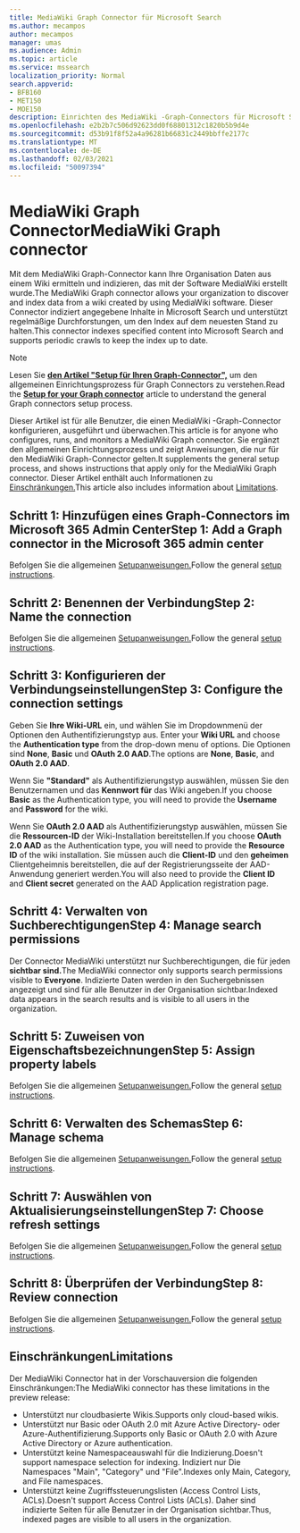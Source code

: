 ```yaml
---
title: MediaWiki Graph Connector für Microsoft Search
ms.author: mecampos
author: mecampos
manager: umas
ms.audience: Admin
ms.topic: article
ms.service: mssearch
localization_priority: Normal
search.appverid:
- BFB160
- MET150
- MOE150
description: Einrichten des MediaWiki -Graph-Connectors für Microsoft Search
ms.openlocfilehash: e2b2b7c506d92623dd0f68801312c1820b5b9d4e
ms.sourcegitcommit: d53b91f8f52a4a96281b66831c2449bbffe2177c
ms.translationtype: MT
ms.contentlocale: de-DE
ms.lasthandoff: 02/03/2021
ms.locfileid: "50097394"
---
```

<!---Previous ms.author: monaray --->

# <a name="mediawiki-graph-connector"></a><span data-ttu-id="ff2bf-103">MediaWiki Graph Connector</span><span class="sxs-lookup"><span data-stu-id="ff2bf-103">MediaWiki Graph connector</span></span>

<span data-ttu-id="ff2bf-104">Mit dem MediaWiki Graph-Connector kann Ihre Organisation Daten aus einem Wiki ermitteln und indizieren, das mit der Software MediaWiki erstellt wurde.</span><span class="sxs-lookup"><span data-stu-id="ff2bf-104">The MediaWiki Graph connector allows your organization to discover and index data from a wiki created by using MediaWiki software.</span></span> <span data-ttu-id="ff2bf-105">Dieser Connector indiziert angegebene Inhalte in Microsoft Search und unterstützt regelmäßige Durchforstungen, um den Index auf dem neuesten Stand zu halten.</span><span class="sxs-lookup"><span data-stu-id="ff2bf-105">This connector indexes specified content into Microsoft Search and supports periodic crawls to keep the index up to date.</span></span>

> [!NOTE]
> <span data-ttu-id="ff2bf-106">Lesen Sie [**den Artikel "Setup für Ihren Graph-Connector",**](configure-connector.md) um den allgemeinen Einrichtungsprozess für Graph Connectors zu verstehen.</span><span class="sxs-lookup"><span data-stu-id="ff2bf-106">Read the [**Setup for your Graph connector**](configure-connector.md) article to understand the general Graph connectors setup process.</span></span>

<span data-ttu-id="ff2bf-107">Dieser Artikel ist für alle Benutzer, die einen MediaWiki -Graph-Connector konfigurieren, ausgeführt und überwachen.</span><span class="sxs-lookup"><span data-stu-id="ff2bf-107">This article is for anyone who configures, runs, and monitors a MediaWiki Graph connector.</span></span> <span data-ttu-id="ff2bf-108">Sie ergänzt den allgemeinen Einrichtungsprozess und zeigt Anweisungen, die nur für den MediaWiki Graph-Connector gelten.</span><span class="sxs-lookup"><span data-stu-id="ff2bf-108">It supplements the general setup process, and shows instructions that apply only for the MediaWiki Graph connector.</span></span> <span data-ttu-id="ff2bf-109">Dieser Artikel enthält auch Informationen zu [Einschränkungen.](#limitations)</span><span class="sxs-lookup"><span data-stu-id="ff2bf-109">This article also includes information about [Limitations](#limitations).</span></span>

<!---## Before you get started-->

<!---Insert "Before you get started" recommendations for this data source-->

## <a name="step-1-add-a-graph-connector-in-the-microsoft-365-admin-center"></a><span data-ttu-id="ff2bf-110">Schritt 1: Hinzufügen eines Graph-Connectors im Microsoft 365 Admin Center</span><span class="sxs-lookup"><span data-stu-id="ff2bf-110">Step 1: Add a Graph connector in the Microsoft 365 admin center</span></span>

<span data-ttu-id="ff2bf-111">Befolgen Sie die allgemeinen [Setupanweisungen.](https://docs.microsoft.com/microsoftsearch/configure-connector)</span><span class="sxs-lookup"><span data-stu-id="ff2bf-111">Follow the general [setup instructions](https://docs.microsoft.com/microsoftsearch/configure-connector).</span></span>
<!---If the above phrase does not apply, delete it and insert specific details for your data source that are different from general setup instructions.-->

## <a name="step-2-name-the-connection"></a><span data-ttu-id="ff2bf-112">Schritt 2: Benennen der Verbindung</span><span class="sxs-lookup"><span data-stu-id="ff2bf-112">Step 2: Name the connection</span></span>

<span data-ttu-id="ff2bf-113">Befolgen Sie die allgemeinen [Setupanweisungen.](https://docs.microsoft.com/microsoftsearch/configure-connector)</span><span class="sxs-lookup"><span data-stu-id="ff2bf-113">Follow the general [setup instructions](https://docs.microsoft.com/microsoftsearch/configure-connector).</span></span>
<!---If the above phrase does not apply, delete it and insert specific details for your data source that are different from general setup instructions.-->

## <a name="step-3-configure-the-connection-settings"></a><span data-ttu-id="ff2bf-114">Schritt 3: Konfigurieren der Verbindungseinstellungen</span><span class="sxs-lookup"><span data-stu-id="ff2bf-114">Step 3: Configure the connection settings</span></span>

<span data-ttu-id="ff2bf-115">Geben Sie **Ihre Wiki-URL** ein, und wählen Sie im Dropdownmenü der Optionen den Authentifizierungstyp aus. </span><span class="sxs-lookup"><span data-stu-id="ff2bf-115">Enter your **Wiki URL** and choose the **Authentication type** from the drop-down menu of options.</span></span> <span data-ttu-id="ff2bf-116">Die Optionen sind **None**, **Basic** und **OAuth 2.0 AAD**.</span><span class="sxs-lookup"><span data-stu-id="ff2bf-116">The options are **None**, **Basic**, and **OAuth 2.0 AAD**.</span></span>

<span data-ttu-id="ff2bf-117">Wenn Sie **"Standard"** als Authentifizierungstyp  auswählen, müssen Sie den Benutzernamen und das **Kennwort für** das Wiki angeben.</span><span class="sxs-lookup"><span data-stu-id="ff2bf-117">If you choose **Basic** as the Authentication type, you will need to provide the **Username** and **Password** for the wiki.</span></span>

<span data-ttu-id="ff2bf-118">Wenn Sie **OAuth 2.0 AAD** als Authentifizierungstyp auswählen, müssen Sie die **Ressourcen-ID** der Wiki-Installation bereitstellen.</span><span class="sxs-lookup"><span data-stu-id="ff2bf-118">If you choose **OAuth 2.0 AAD** as the Authentication type, you will need to provide the **Resource ID** of the wiki installation.</span></span> <span data-ttu-id="ff2bf-119">Sie müssen auch die **Client-ID** und den **geheimen** Clientgeheimnis bereitstellen, die auf der Registrierungsseite der AAD-Anwendung generiert werden.</span><span class="sxs-lookup"><span data-stu-id="ff2bf-119">You will also need to provide the **Client ID** and **Client secret** generated on the AAD Application registration page.</span></span>

## <a name="step-4-manage-search-permissions"></a><span data-ttu-id="ff2bf-120">Schritt 4: Verwalten von Suchberechtigungen</span><span class="sxs-lookup"><span data-stu-id="ff2bf-120">Step 4: Manage search permissions</span></span>

<span data-ttu-id="ff2bf-121">Der Connector MediaWiki unterstützt nur Suchberechtigungen, die für jeden **sichtbar sind.**</span><span class="sxs-lookup"><span data-stu-id="ff2bf-121">The MediaWiki connector only supports search permissions visible to **Everyone**.</span></span> <span data-ttu-id="ff2bf-122">Indizierte Daten werden in den Suchergebnissen angezeigt und sind für alle Benutzer in der Organisation sichtbar.</span><span class="sxs-lookup"><span data-stu-id="ff2bf-122">Indexed data appears in the search results and is visible to all users in the organization.</span></span>

## <a name="step-5-assign-property-labels"></a><span data-ttu-id="ff2bf-123">Schritt 5: Zuweisen von Eigenschaftsbezeichnungen</span><span class="sxs-lookup"><span data-stu-id="ff2bf-123">Step 5: Assign property labels</span></span>

<span data-ttu-id="ff2bf-124">Befolgen Sie die allgemeinen [Setupanweisungen.](https://docs.microsoft.com/microsoftsearch/configure-connector)</span><span class="sxs-lookup"><span data-stu-id="ff2bf-124">Follow the general [setup instructions](https://docs.microsoft.com/microsoftsearch/configure-connector).</span></span>
<!---If the above phrase does not apply, delete it and insert specific details for your data source that are different from general setup instructions.-->

## <a name="step-6-manage-schema"></a><span data-ttu-id="ff2bf-125">Schritt 6: Verwalten des Schemas</span><span class="sxs-lookup"><span data-stu-id="ff2bf-125">Step 6: Manage schema</span></span>

<span data-ttu-id="ff2bf-126">Befolgen Sie die allgemeinen [Setupanweisungen.](https://docs.microsoft.com/microsoftsearch/configure-connector)</span><span class="sxs-lookup"><span data-stu-id="ff2bf-126">Follow the general [setup instructions](https://docs.microsoft.com/microsoftsearch/configure-connector).</span></span>
<!---If the above phrase does not apply, delete it and insert specific details for your data source that are different from general setup instructions.-->

## <a name="step-7-choose-refresh-settings"></a><span data-ttu-id="ff2bf-127">Schritt 7: Auswählen von Aktualisierungseinstellungen</span><span class="sxs-lookup"><span data-stu-id="ff2bf-127">Step 7: Choose refresh settings</span></span>

<span data-ttu-id="ff2bf-128">Befolgen Sie die allgemeinen [Setupanweisungen.](https://docs.microsoft.com/microsoftsearch/configure-connector)</span><span class="sxs-lookup"><span data-stu-id="ff2bf-128">Follow the general [setup instructions](https://docs.microsoft.com/microsoftsearch/configure-connector).</span></span>
<!---If the above phrase does not apply, delete it and insert specific details for your data source that are different from general setup instructions.-->

## <a name="step-8-review-connection"></a><span data-ttu-id="ff2bf-129">Schritt 8: Überprüfen der Verbindung</span><span class="sxs-lookup"><span data-stu-id="ff2bf-129">Step 8: Review connection</span></span>

<span data-ttu-id="ff2bf-130">Befolgen Sie die allgemeinen [Setupanweisungen.](https://docs.microsoft.com/microsoftsearch/configure-connector)</span><span class="sxs-lookup"><span data-stu-id="ff2bf-130">Follow the general [setup instructions](https://docs.microsoft.com/microsoftsearch/configure-connector).</span></span>
<!---If the above phrase does not apply, delete it and insert specific details for your data source that are different from general setup instructions.-->

<!---## Troubleshooting-->
<!---To be added-->

## <a name="limitations"></a><span data-ttu-id="ff2bf-131">Einschränkungen</span><span class="sxs-lookup"><span data-stu-id="ff2bf-131">Limitations</span></span>

<span data-ttu-id="ff2bf-132">Der MediaWiki Connector hat in der Vorschauversion die folgenden Einschränkungen:</span><span class="sxs-lookup"><span data-stu-id="ff2bf-132">The MediaWiki connector has these limitations in the preview release:</span></span>

* <span data-ttu-id="ff2bf-133">Unterstützt nur cloudbasierte Wikis.</span><span class="sxs-lookup"><span data-stu-id="ff2bf-133">Supports only cloud-based wikis.</span></span>
* <span data-ttu-id="ff2bf-134">Unterstützt nur Basic oder OAuth 2.0 mit Azure Active Directory- oder Azure-Authentifizierung.</span><span class="sxs-lookup"><span data-stu-id="ff2bf-134">Supports only Basic or OAuth 2.0 with Azure Active Directory or Azure authentication.</span></span>
* <span data-ttu-id="ff2bf-135">Unterstützt keine Namespaceauswahl für die Indizierung.</span><span class="sxs-lookup"><span data-stu-id="ff2bf-135">Doesn't support namespace selection for indexing.</span></span> <span data-ttu-id="ff2bf-136">Indiziert nur Die Namespaces "Main", "Category" und "File".</span><span class="sxs-lookup"><span data-stu-id="ff2bf-136">Indexes only Main, Category, and File namespaces.</span></span>
* <span data-ttu-id="ff2bf-137">Unterstützt keine Zugriffssteuerungslisten (Access Control Lists, ACLs).</span><span class="sxs-lookup"><span data-stu-id="ff2bf-137">Doesn't support Access Control Lists (ACLs).</span></span> <span data-ttu-id="ff2bf-138">Daher sind indizierte Seiten für alle Benutzer in der Organisation sichtbar.</span><span class="sxs-lookup"><span data-stu-id="ff2bf-138">Thus, indexed pages are visible to all users in the organization.</span></span>
